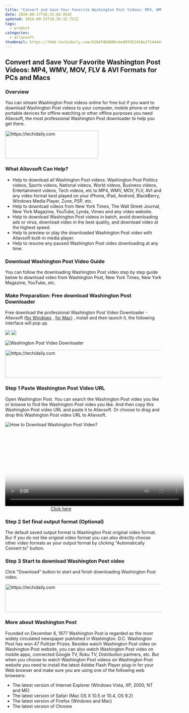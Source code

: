 ```yaml
---
title: "Convert and Save Your Favorite Washington Post Videos: MP4, WMV, MOV, FLV & AVI Formats for PCs and Macs"
date: 2024-09-17T16:31:04.954Z
updated: 2024-09-23T16:55:32.751Z
tags:
  - product
categories:
  - allavsoft
thumbnail: https://thmb.techidaily.com/b1647db8806cbe897d52438e2f14444426f8ed4b6e8803f065c62fd751a91e70.jpg
---
```


## Convert and Save Your Favorite Washington Post Videos: MP4, WMV, MOV, FLV & AVI Formats for PCs and Macs

### Overview

You can stream Washington Post videos online for free but if you want to download Washington Post videos to your computer, mobile phone or other portable devices for offline watching or other offline purposes you need Allavsoft, the most professional Washington Post downloader to help you get there.

<!-- affiliate ads begin -->
<a href="https://aligracehair.sjv.io/c/5597632/2006941/19272" target="_top" id="2006941">
  <img src="//a.impactradius-go.com/display-ad/19272-2006941" border="0" alt="https://techidaily.com" width="300" height="90"/>
</a>
<img height="0" width="0" src="https://aligracehair.sjv.io/i/5597632/2006941/19272" style="position:absolute;visibility:hidden;" border="0" />
<!-- affiliate ads end -->

### What Allavsoft Can Help?

* Help to download all Washington Post videos: Washington Post Politics videos, Sports videos, National videos, World videos, Business videos, Entertainment videos, Tech videos, etc to MP4, WMV, MOV, FLV, AVI and any video format best played on your iPhone, iPad, Android, BlackBerry, Windows Media Player, Zune, PSP, etc.
* Help to download videos from New York Times, The Wall Street Journal, New York Magazine, YouTube, Lynda, Vimeo and any video website.
* Help to download Washington Post videos in batch, avoid downloading ads or virus, download video in the best quality, and download video at the highest speed.
* Help to preview or play the downloaded Washington Post video with Allavsoft built-in media player.
* Help to resume any paused Washington Post video downloading at any time.

### Download Washington Post Video Guide

You can follow the downloading Washington Post video step by step guide below to download video from Washington Post, New York Times, New York Magazine, YouTube, etc.

### Make Preparation: Free download Washington Post Downloader

Free download the professional Washington Post Video Downloader - Allavsoft ([for Windows](https://tools.techidaily.com/allavsoft/products/) , [for Mac](https://tools.techidaily.com/allavsoft/products/)) , install and then launch it, the following interface will pop up.

[![](https://www.allavsoft.com/how-to/../images/how-to/free-download-win.jpg)](https://tools.techidaily.com/allavsoft/products/) [![](https://www.allavsoft.com/how-to/../images/how-to/free-download-mac.jpg)](https://tools.techidaily.com/allavsoft/products/)

![Washington Post Video Downloader](https://www.allavsoft.com/how-to/../images/allavsoft/screen-shot-600.jpg)

<!-- affiliate ads begin -->
<a href="https://appsumo.8odi.net/c/5597632/2151856/7443" target="_top" id="2151856">
  <img src="//a.impactradius-go.com/display-ad/7443-2151856" border="0" alt="https://techidaily.com" width="728" height="90"/>
</a>
<img height="0" width="0" src="https://appsumo.8odi.net/i/5597632/2151856/7443" style="position:absolute;visibility:hidden;" border="0" />
<!-- affiliate ads end -->

### Step 1 Paste Washington Post Video URL

Open Washington Post. You can search the Washington Post video you like or browse to find the Washington Post video you like. And then copy this Washington Post video URL and paste it to Allavsoft. Or choose to drag and drop this Washington Post video URL to Allavsoft.

![How to Download Washington Post Video?](https://www.allavsoft.com/how-to/../images/how-to/download-rtmp-video/download-rtmp-video.jpg)

<!-- affiliate ads begin -->
<span id="1983474">
					<video width="576" height="240" style="cursor:pointer"
           poster="//a.impactradius-go.com/display-clicktoplayimage/1983474.png"
           onclick="if(!this.playClicked){this.play();this.setAttribute('controls',true);this.playClicked=true;}">
	   <source src="//a.impactradius-go.com/display-ad/22993-1983474">
	   <img src="//a.impactradius-go.com/display-clicktoplayimage/1983474.png" style="border: none; height: 100%; width: 100%; object-fit: contain">
	</video>
	<div style="width:360px;text-align:center"><a href="javascript:window.open(decodeURIComponent('https%3A%2F%2Fhomestyler.sjv.io%2Fc%2F5597632%2F1983474%2F22993'), '_blank');void(0);">Click here</a></div>
</span>
<img height="0" width="0" src="https://imp.pxf.io/i/5597632/1983474/22993" style="position:absolute;visibility:hidden;" border="0" />
<!-- affiliate ads end -->

### Step 2 Set final output format (Optional)

The default saved output format is Washington Post original video format. Bur if you do not like original video format you can also directly choose other video formats as your output format by clicking "Automatically Convert to" button.

### Step 3 Start to download Washington Post video

Click "Download" button to start and finish downloading Washington Post video.

<!-- affiliate ads begin -->
<a href="https://appsumo.8odi.net/c/5597632/2137411/7443" target="_top" id="2137411">
  <img src="//a.impactradius-go.com/display-ad/7443-2137411" border="0" alt="https://techidaily.com" width="600" height="90"/>
</a>
<img height="0" width="0" src="https://appsumo.8odi.net/i/5597632/2137411/7443" style="position:absolute;visibility:hidden;" border="0" />
<!-- affiliate ads end -->

### More about Washington Post

Founded on December 6, 1877 Washington Post is regarded as the most widely circulated newspaper published in Washington. D.C. Washington Post has won 47 Pulitzer Prizes. Besides watch Washington Post video on Washington Post website, you can also watch Washington Post video on mobile apps, connected Google TV, Roku TV, Distribution partners, etc. But when you choose to watch Washington Post videos on Washington Post website you need to install the latest Adobe Flash Player plug-in for your Web browser and make sure you are using one of the following web browsers:

* The latest version of Internet Explorer (Windows Vista, XP, 2000, NT and ME)
* The latest version of Safari (Mac OS X 10.5 or 10.4, OS 9.2)
* The latest version of Firefox (Windows and Mac)
* The latest version of Chrome

<ins class="adsbygoogle"
     style="display:block"
     data-ad-format="autorelaxed"
     data-ad-client="ca-pub-7571918770474297"
     data-ad-slot="1223367746"></ins>

<ins class="adsbygoogle"
     style="display:block"
     data-ad-client="ca-pub-7571918770474297"
     data-ad-slot="8358498916"
     data-ad-format="auto"
     data-full-width-responsive="true"></ins>



